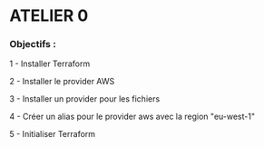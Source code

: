 

# ATELIER 0

### Objectifs :

1 - Installer Terraform

2 - Installer le provider AWS

3 - Installer un provider pour les fichiers

4 - Créer un alias pour le provider aws avec la region "eu-west-1"

5 - Initialiser Terraform